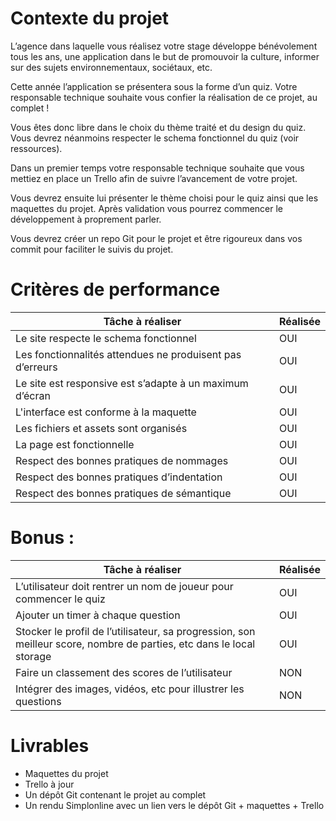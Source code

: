 # Contexte du projet

L’agence dans laquelle vous réalisez votre stage développe bénévolement tous les ans, une application dans le but de promouvoir la culture, informer sur des sujets environnementaux, sociétaux, etc.


Cette année l’application se présentera sous la forme d’un quiz. Votre responsable technique souhaite vous confier la réalisation de ce projet, au complet !


Vous êtes donc libre dans le choix du thème traité et du design du quiz. Vous devrez néanmoins respecter le schema fonctionnel du quiz (voir ressources).


Dans un premier temps votre responsable technique souhaite que vous mettiez en place un Trello afin de suivre l’avancement de votre projet.


Vous devrez ensuite lui présenter le thème choisi pour le quiz ainsi que les maquettes du projet. Après validation vous pourrez commencer le développement à proprement parler.
​

Vous devrez créer un repo Git pour le projet et être rigoureux dans vos commit pour faciliter le suivis du projet.


# Critères de performance


| Tâche à réaliser  | Réalisée |
| ---------| ---------|
| Le site respecte le schema fonctionnel  | OUI |
| Les fonctionnalités attendues ne produisent pas d’erreurs | OUI  |
| Le site est responsive est s’adapte à un maximum d’écran | OUI  |
| L'interface est conforme à la maquette | OUI  |
| Les fichiers et assets sont organisés| OUI  |
| La page est fonctionnelle| OUI  |
| Respect des bonnes pratiques de nommages | OUI  |
| Respect des bonnes pratiques d’indentation | OUI  |
| Respect des bonnes pratiques de sémantique | OUI  |




# Bonus :


| Tâche à réaliser  | Réalisée |
| ---------| ---------|
| L’utilisateur doit rentrer un nom de joueur pour commencer le quiz | OUI |
| Ajouter un timer à chaque question | OUI |
| Stocker le profil de l’utilisateur, sa progression, son meilleur score, nombre de parties, etc dans le local storage | OUI |
| Faire un classement des scores de l’utilisateur| NON |
| Intégrer des images, vidéos, etc pour illustrer les questions| NON |




# Livrables

- Maquettes du projet
- Trello à jour
- Un dépôt Git contenant le projet au complet
- Un rendu Simplonline avec un lien vers le dépôt Git + maquettes + Trello
